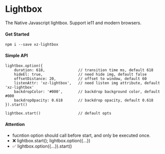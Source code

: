 # Lightbox

The Native Javascript lightbox.
Support ie11 and modern browsers.

#### Get Started

```
npm i --save xz-lightbox
```
#### Simple API

```
lightbox.option({
    duration: 618,               // transition time ms, default 618
    hideEl: true,                // need hide img, default false
    offsetDistance: 20,          // offset to window, default 60
    listenAttr: 'xz-lightbox',   // need listen img attribute, default 'xz-lightbox'
    backdropColor: '#000',       // backdrop background color, default #000
    backdropOpacity: 0.618       // backdrop opacity, default 0.618
}).start()

lightbox.start()                 // default opts
```
#### Attention
* fucntion option should call before start, and only be executed once.
* ❌  lightbox.start();  lightbox.option({...})
* ✅  lightbox.option({...}).start()